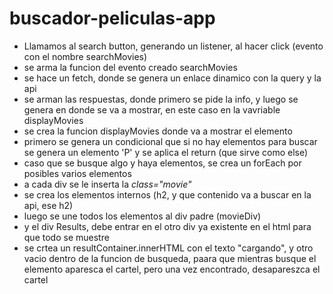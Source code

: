# buscador-peliculas-app


<ul>
<li>Llamamos al search button, generando un listener, al hacer click (evento con el nombre searchMovies)</li> 
<li>se arma la funcion del evento creado searchMovies</li>
<li>se hace un fetch, donde se genera un enlace dinamico con la query y la api </li>
<li>se arman las respuestas, donde primero se pide la info, y luego se genera en donde se va a mostrar, en este caso en la vavriable displayMovies</li>
<li>se crea la funcion displayMovies donde va a mostrar el elemento</li>
<li>primero se genera un condicional que si no hay elementos para buscar se genera un elemento 'P' y se aplica el return (que sirve como else)</li>
<li>caso que se busque algo y haya elementos, se crea un forEach por posibles varios elementos</li>
<li>a cada div se le inserta la <i>class="movie"</i> </li>
<li>se crea los elementos internos (h2, y que contenido va a buscar en la api, ese h2)</li>
<li> luego se une todos los elementos al div padre (movieDiv)</li>
<li>y el div Results, debe entrar en el otro div ya existente en el html para que todo se muestre</li>
<li>se crtea un resultContainer.innerHTML con el texto "cargando", y otro vacio dentro de la funcion de busqueda, paara que mientras busque el elemento aparesca el cartel,
pero una vez encontrado, desapareszca el cartel</li>

</ul>
